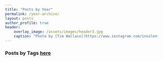 ```yaml
---
title: "Posts by Year"
permalink: /year-archive/
layout: posts
author_profile: true
header:
    overlay_image: /assets/images/header3.jpg
    caption: "Photo by [Tim Wallace](https://www.instagram.com/insolentprodigy/)"
---
```


### Posts by <strong><i class="fas fa-fw fa-tags" aria-hidden="true"></i>  Tags [here](/tags)
